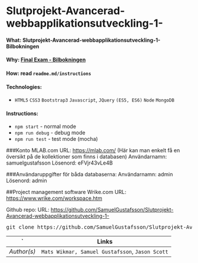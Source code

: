 # Slutprojekt-Avancerad-webbapplikationsutveckling-1-

#### What: Slutprojekt-Avancerad-webbapplikationsutveckling-1-Bilbokningen
#### Why: [Final Exam - Bilbokningen](https://docs.google.com/document/d/1om2ZE1gN9QLibn1Vaub_SFwp3Z0_UzQoCOhbaM_Nz6M/edit#heading=h.kucs5wsop1bb)
#### How: read ```readme.md/instructions```
#### Technologies:
* `HTML5` `CSS3` `Bootstrap3` `Javascript`, `JQuery` `(ES5, ES6)` `Node` `MongoDB`


#### Instructions:
* `npm start` - normal mode
* `npm run debug` - debug mode
* `npm run test` - test mode (mocha)

###Konto MLAB.com
URL: https://mlab.com/
(Här kan man enkelt få en översikt på de kollektioner som finns i databasen)
Användarnamn: samuelgustafsson 
Lösenord: eFVjr43vLe4B

###Användaruppgifter för båda databaserna:
Användarnamn: admin
Lösenord: admin

##Project management software
Wrike.com
URL: https://www.wrike.com/workspace.htm

Github repo: 
URL: https://github.com/SamuelGustafsson/Slutprojekt-Avancerad-webbapplikationsutveckling-1-

<pre>git clone https://github.com/SamuelGustafsson/Slutprojekt-Avancerad-webbapplikationsutveckling-1-.git</pre>

`          | Links                                              |
---------- | -------------------------------------------------- |
*Author(s)*| `Mats Wikmar, Samuel Gustafsson`, `Jason Scott`    |

